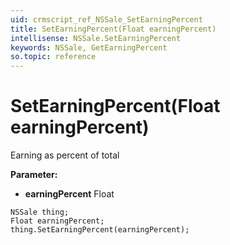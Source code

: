 ```yaml
---
uid: crmscript_ref_NSSale_SetEarningPercent
title: SetEarningPercent(Float earningPercent)
intellisense: NSSale.SetEarningPercent
keywords: NSSale, GetEarningPercent
so.topic: reference
---
```


# SetEarningPercent(Float earningPercent)

Earning as percent of total

**Parameter:** 
 - **earningPercent** Float

```crmscript
NSSale thing;
Float earningPercent;
thing.SetEarningPercent(earningPercent);
```


